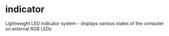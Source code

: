 # indicator

Lightweight LED indicator system - displays various states of the computer on external RGB LEDs
